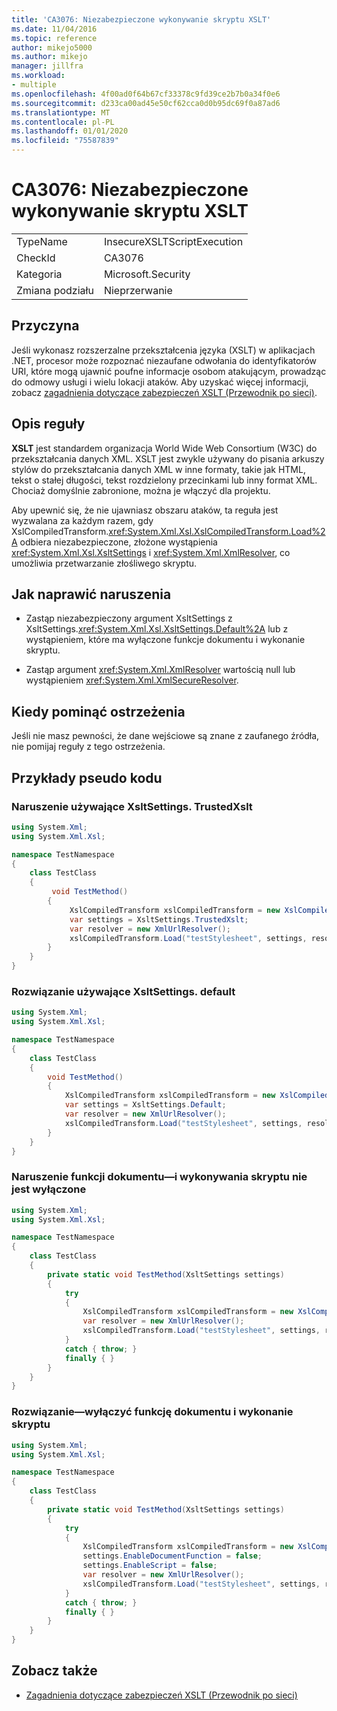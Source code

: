 ```yaml
---
title: 'CA3076: Niezabezpieczone wykonywanie skryptu XSLT'
ms.date: 11/04/2016
ms.topic: reference
author: mikejo5000
ms.author: mikejo
manager: jillfra
ms.workload:
- multiple
ms.openlocfilehash: 4f00ad0f64b67cf33378c9fd39ce2b7b0a34f0e6
ms.sourcegitcommit: d233ca00ad45e50cf62cca0d0b95dc69f0a87ad6
ms.translationtype: MT
ms.contentlocale: pl-PL
ms.lasthandoff: 01/01/2020
ms.locfileid: "75587839"
---
```

# <a name="ca3076-insecure-xslt-script-execution"></a>CA3076: Niezabezpieczone wykonywanie skryptu XSLT

|||
|-|-|
|TypeName|InsecureXSLTScriptExecution|
|CheckId|CA3076|
|Kategoria|Microsoft.Security|
|Zmiana podziału|Nieprzerwanie|

## <a name="cause"></a>Przyczyna

Jeśli wykonasz rozszerzalne przekształcenia języka (XSLT) w aplikacjach .NET, procesor może rozpoznać niezaufane odwołania do identyfikatorów URI, które mogą ujawnić poufne informacje osobom atakującym, prowadząc do odmowy usługi i wielu lokacji ataków. Aby uzyskać więcej informacji, zobacz [zagadnienia dotyczące zabezpieczeń XSLT (Przewodnik po sieci)](/dotnet/standard/data/xml/xslt-security-considerations).

## <a name="rule-description"></a>Opis reguły

**XSLT** jest standardem organizacja World Wide Web Consortium (W3C) do przekształcania danych XML. XSLT jest zwykle używany do pisania arkuszy stylów do przekształcania danych XML w inne formaty, takie jak HTML, tekst o stałej długości, tekst rozdzielony przecinkami lub inny format XML. Chociaż domyślnie zabronione, można je włączyć dla projektu.

Aby upewnić się, że nie ujawniasz obszaru ataków, ta reguła jest wyzwalana za każdym razem, gdy XslCompiledTransform.<xref:System.Xml.Xsl.XslCompiledTransform.Load%2A> odbiera niezabezpieczone, złożone wystąpienia <xref:System.Xml.Xsl.XsltSettings> i <xref:System.Xml.XmlResolver>, co umożliwia przetwarzanie złośliwego skryptu.

## <a name="how-to-fix-violations"></a>Jak naprawić naruszenia

- Zastąp niezabezpieczony argument XsltSettings z XsltSettings.<xref:System.Xml.Xsl.XsltSettings.Default%2A> lub z wystąpieniem, które ma wyłączone funkcje dokumentu i wykonanie skryptu.

- Zastąp argument <xref:System.Xml.XmlResolver> wartością null lub wystąpieniem <xref:System.Xml.XmlSecureResolver>.

## <a name="when-to-suppress-warnings"></a>Kiedy pominąć ostrzeżenia

Jeśli nie masz pewności, że dane wejściowe są znane z zaufanego źródła, nie pomijaj reguły z tego ostrzeżenia.

## <a name="pseudo-code-examples"></a>Przykłady pseudo kodu

### <a name="violation-that-uses-xsltsettingstrustedxslt"></a>Naruszenie używające XsltSettings. TrustedXslt

```csharp
using System.Xml;
using System.Xml.Xsl;

namespace TestNamespace
{
    class TestClass
    {
         void TestMethod()
        {
             XslCompiledTransform xslCompiledTransform = new XslCompiledTransform();
             var settings = XsltSettings.TrustedXslt;
             var resolver = new XmlUrlResolver();
             xslCompiledTransform.Load("testStylesheet", settings, resolver); // warn
        }
    }
}
```

### <a name="solution-that-uses-xsltsettingsdefault"></a>Rozwiązanie używające XsltSettings. default

```csharp
using System.Xml;
using System.Xml.Xsl;

namespace TestNamespace
{
    class TestClass
    {
        void TestMethod()
        {
            XslCompiledTransform xslCompiledTransform = new XslCompiledTransform();
            var settings = XsltSettings.Default;
            var resolver = new XmlUrlResolver();
            xslCompiledTransform.Load("testStylesheet", settings, resolver);
        }
    }
}
```

### <a name="violationmdashdocument-function-and-script-execution-not-disabled"></a>Naruszenie funkcji dokumentu&mdash;i wykonywania skryptu nie jest wyłączone

```csharp
using System.Xml;
using System.Xml.Xsl;

namespace TestNamespace
{
    class TestClass
    {
        private static void TestMethod(XsltSettings settings)
        {
            try
            {
                XslCompiledTransform xslCompiledTransform = new XslCompiledTransform();
                var resolver = new XmlUrlResolver();
                xslCompiledTransform.Load("testStylesheet", settings, resolver); // warn
            }
            catch { throw; }
            finally { }
        }
    }
}
```

### <a name="solutionmdashdisable-document-function-and-script-execution"></a>Rozwiązanie&mdash;wyłączyć funkcję dokumentu i wykonanie skryptu

```csharp
using System.Xml;
using System.Xml.Xsl;

namespace TestNamespace
{
    class TestClass
    {
        private static void TestMethod(XsltSettings settings)
        {
            try
            {
                XslCompiledTransform xslCompiledTransform = new XslCompiledTransform();
                settings.EnableDocumentFunction = false;
                settings.EnableScript = false;
                var resolver = new XmlUrlResolver();
                xslCompiledTransform.Load("testStylesheet", settings, resolver);
            }
            catch { throw; }
            finally { }
        }
    }
}
```

## <a name="see-also"></a>Zobacz także

- [Zagadnienia dotyczące zabezpieczeń XSLT (Przewodnik po sieci)](/dotnet/standard/data/xml/xslt-security-considerations)
